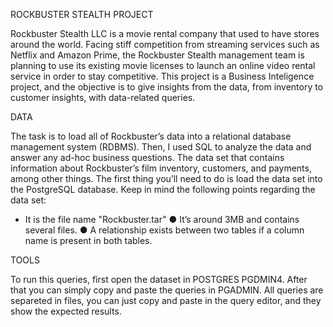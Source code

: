 ROCKBUSTER STEALTH PROJECT


Rockbuster Stealth LLC is a movie rental company that used to have stores around the
world. Facing stiff competition from streaming services such as Netflix and Amazon Prime,
the Rockbuster Stealth management team is planning to use its existing movie licenses to
launch an online video rental service in order to stay competitive.
This project is a Business Inteligence project, and the objective is to give insights from the data, from inventory to customer insights, with data-related
queries. 


DATA

The task is to load all of Rockbuster’s data into a relational database
management system (RDBMS). Then, I used SQL to analyze the data and answer any
ad-hoc business questions.
The data set that contains information about Rockbuster’s
film inventory, customers, and payments, among other things. The first thing you’ll need to
do is load the data set into the PostgreSQL database. Keep in mind the following points
regarding the data set:
* It is the file name "Rockbuster.tar"
● It’s around 3MB and contains several files.
● A relationship exists between two tables if a column name is present in both tables.


TOOLS


To run this queries, first open the dataset in POSTGRES PGDMIN4. After that you can simply copy and paste the queries in PGADMIN.
All queries are separeted in files, you can just copy and paste in the query editor, and they show the expected results.





